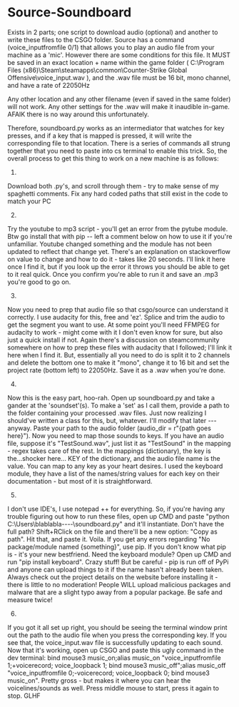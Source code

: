 # Source-Soundboard
Exists in 2 parts; one script to download audio (optional) and another to write these files to the CSGO folder.
Source has a command (voice_inputfromfile 0/1) that allows you to play an audio file from your machine as a 'mic'.
However there are some conditions for this file.
It MUST be saved in an exact location + name within the game folder ( C:\Program Files (x86)\Steam\steamapps\common\Counter-Strike Global Offensive\voice_input.wav ), and the .wav file must be 16 bit, mono channel, and have a rate of 22050Hz

Any other location and any other filename (even if saved in the same folder) will not work. Any other settings for the .wav will make it inaudible in-game.
AFAIK there is no way around this unfortunately.

Therefore, soundboard.py works as an intermediator that watches for key presses, and if a key that is mapped is pressed, it will write the corresponding file to that location.
There is a series of commands all strung together that you need to paste into cs terminal to enable this trick.
So, the overall process to get this thing to work on a new machine is as follows:

1) 
Download both .py's, and scroll through them - try to make sense of my spaghetti comments.
Fix any hard coded paths that still exist in the code to match your PC

2)
Try the youtube to mp3 script - you'll get an error from the pytube module. Btw go install that with pip -- left a comment below on how to use it if you're unfamiliar. Youtube changed something and the module has not been updated to reflect that change yet. There's an explanation on stackoverflow on value to change and how to do it - takes like 20 seconds. I'll link it here once I find it, but if you look up the error it throws you should be able to get to it real quick.
Once you confirm you're able to run it and save an .mp3 you're good to go on.

3)
Now you need to prep that audio file so that csgo/source can understand it correctly. I use audacity for this, free and 'ez'. Splice and trim the audio to get the segment you want to use. At some point you'll need FFMPEG for audacity to work - might come with it I don't even know for sure, but also just a quick install if not. Again there's a discussion on steamcommunity somewhere on how to prep these files with audacity that I followed; I'll link it here when I find it. But, essentially all you need to do is split it to 2 channels and delete the bottom one to make it "mono", change it to 16 bit and set the project rate (bottom left) to 22050Hz. Save it as a .wav when you're done.

4)
Now this is the easy part, hoo-rah. Open up soundboard.py and take a gander at the 'soundset'(s). To make a 'set' as I call them, provide a path to the folder containing your processed .wav files. Just now realizing I should've written a class for this, but, whatever. I'll modify that later --- anyway. Paste your path to the audio folder (audio_dir = r"{path goes here}"). Now you need to map those sounds to keys. If you have an audio file, suppose it's "TestSound.wav", just list it as "TestSound" in the mapping - regex takes care of the rest. In the mappings (dictionary), the key is the...shocker here... KEY of the dictionary, and the audio file name is the value. You can map to any key as your heart desires. I used the keyboard module, they have a list of the names/string values for each key on their documentation - but most of it is straightforward.

5)
I don't use IDE's, I use notepad ++ for everything. So, if you're having any trouble figuring out how to run these files, open up CMD and paste "python C:\Users\blablabla\----\soundboard.py" and it'll instantiate. Don't have the full path? Shift+RClick on the file and there'll be a new option: "Copy as path". Hit that, and paste it. Voila. If you get any errors regarding "No package/module named {something}", use pip. If you don't know what pip is - it's your new bestfriend. Need the keyboard module? Open up CMD and run "pip install keyboard". Crazy stuff! But be careful - pip is run off of PyPi and anyone can upload things to it if the name hasn't already been taken. Always check out the project details on the website before installing it - there is little to no moderation! People WILL upload malicious packages and malware that are a slight typo away from a popular package. Be safe and measure twice!

6) 
If you got it all set up right, you should be seeing the terminal window print out the path to the audio file when you press the corresponding key. If you see that, the voice_input.wav file is successfully updating to each sound. Now that it's working, open up CSGO and paste this ugly command in the dev terminal: bind mouse3 music_on;alias music_on "voice_inputfromfile 1;+voicerecord; voice_loopback 1; bind mouse3 music_off";alias music_off "voice_inputfromfile 0;-voicerecord; voice_loopback 0; bind mouse3 music_on". Pretty gross - but makes it where you can hear the voicelines/sounds as well. Press middle mouse to start, press it again to stop. GLHF
